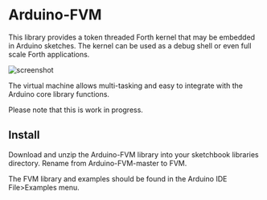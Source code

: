 # Arduino-FVM

This library provides a token threaded Forth kernel that may be
embedded in Arduino sketches. The kernel can be used as a debug
shell or even full scale Forth applications.

![screenshot](https://dl.dropboxusercontent.com/u/993383/Cosa/screenshots/Screenshot%20from%202016-12-30%2020-40-06.png)

The virtual machine allows multi-tasking and easy to integrate with
the Arduino core library functions.

Please note that this is work in progress.

## Install

Download and unzip the Arduino-FVM library into your sketchbook
libraries directory. Rename from Arduino-FVM-master to FVM.

The FVM library and examples should be found in the Arduino IDE
File>Examples menu.
